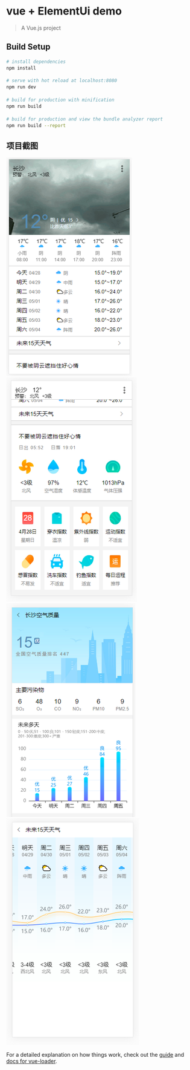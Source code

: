 # vue + ElementUi demo

> A Vue.js project

## Build Setup

``` bash
# install dependencies
npm install

# serve with hot reload at localhost:8080
npm run dev

# build for production with minification
npm run build

# build for production and view the bundle analyzer report
npm run build --report
```
## 项目截图
![demo-screenshot_01](https://github.com/qinqiaoling/vue-weather/blob/master/static/pictur/1.png)
![demo-screenshot_02](https://github.com/qinqiaoling/vue-weather/blob/master/static/pictur/2.png)
![demo-screenshot_03](https://github.com/qinqiaoling/vue-weather/blob/master/static/pictur/3.png)
![demo-screenshot_04](https://github.com/qinqiaoling/vue-weather/blob/master/static/pictur/4.png)

For a detailed explanation on how things work, check out the [guide](http://vuejs-templates.github.io/webpack/) and [docs for vue-loader](http://vuejs.github.io/vue-loader).
